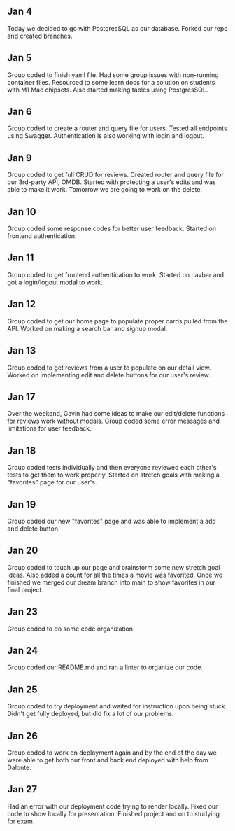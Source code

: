 ## Jan 4
Today we decided to go with PostgresSQL as our database. Forked our repo and created branches.
## Jan 5
Group coded to finish yaml file. Had some group issues with non-running container files. Resourced to some learn docs for a solution on students with M1 Mac chipsets. Also started making tables using PostgresSQL.
## Jan 6
Group coded to create a router and query file for users. Tested all endpoints using Swagger. Authentication is also working with login and logout.
## Jan 9
Group coded to get full CRUD for reviews. Created router and query file for our 3rd-party API, OMDB. Started with protecting a user's edits and was able to make it work. Tomorrow we are going to work on the delete.
## Jan 10
Group coded some response codes for better user feedback. Started on frontend authentication.
## Jan 11
Group coded to get frontend authentication to work. Started on navbar and got a login/logout modal to work.
## Jan 12
Group coded to get our home page to populate proper cards pulled from the API. Worked on making a search bar and signup modal.
## Jan 13
Group coded to get reviews from a user to populate on our detail view. Worked on implementing edit and delete buttons for our user's review.
## Jan 17
Over the weekend, Gavin had some ideas to make our edit/delete functions for reviews work without modals. Group coded some error messages and limitations for user feedback.
## Jan 18
Group coded tests individually and then everyone reviewed each other's tests to get them to work properly. Started on stretch goals with making a "favorites" page for our user's.
## Jan 19
Group coded our new "favorites" page and was able to implement a add and delete button.
## Jan 20
Group coded to touch up our page and brainstorm some new stretch goal ideas. Also added a count for all the times a movie was favorited. Once we finished we merged our dream branch into main to show favorites in our final project.
## Jan 23
Group coded to do some code organization.
## Jan 24
Group coded our README.md and ran a linter to organize our code.
## Jan 25
Group coded to try deployment and waited for instruction upon being stuck. Didn't get fully deployed, but did fix a lot of our problems.
## Jan 26
Group coded to work on deployment again and by the end of the day we were able to get both our front and back end deployed with help from Dalonte.
## Jan 27
Had an error with our deployment code trying to render locally. Fixed our code to show locally for presentation. Finished project and on to studying for exam.
